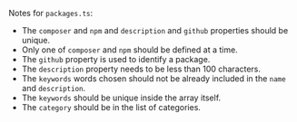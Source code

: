 Notes for `packages.ts`:
- The `composer` and `npm` and `description` and `github` properties should be unique.
- Only one of `composer` and `npm` should be defined at a time.
- The `github` property is used to identify a package.
- The `description` property needs to be less than 100 characters.
- The `keywords` words chosen should not be already included in the `name` and `description`.
- The `keywords` should be unique inside the array itself.
- The `category` should be in the list of categories.